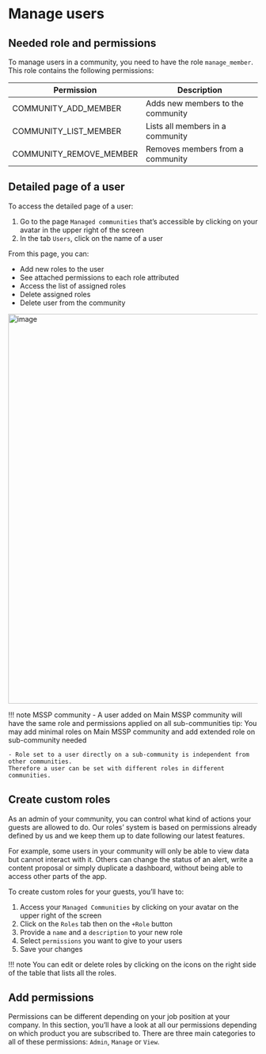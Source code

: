 # Manage users

## Needed role and permissions

To manage users in a community, you need to have the role `manage_member`. This role contains the following permissions: 

| Permission | Description |
| --- | --- |
| COMMUNITY_ADD_MEMBER | Adds new members to the community |
| COMMUNITY_LIST_MEMBER | Lists all members in a community |
| COMMUNITY_REMOVE_MEMBER | Removes members from a community |

## Detailed page of a user

To access the detailed page of a user:

1. Go to the page `Managed communities` that’s accessible by clicking on your avatar in the upper right of the screen 
2. In the tab `Users`, click on the name of a user

From this page, you can: 

- Add new roles to the user
- See attached permissions to each role attributed
- Access the list of assigned roles
- Delete assigned roles
- Delete user from the community

<img width="787" alt="image" src="https://user-images.githubusercontent.com/101662967/186946653-164d6b71-b075-402c-8013-61046da65931.png">

!!! note
MSSP community
    - A user added on Main MSSP community will have the same role and permissions applied on all sub-communities
    tip:    You may add minimal roles on Main MSSP community and add extended role on sub-community needed
    
    - Role set to a user directly on a sub-community is independent from other communities. 
    Therefore a user can be set with different roles in different communities.

## Create custom roles

As an admin of your community, you can control what kind of actions your guests are allowed to do. Our roles’ system is based on permissions already defined by us and we keep them up to date following our latest features.

For example, some users in your community will only be able to view data but cannot interact with it. Others can change the status of an alert, write a content proposal or simply duplicate a dashboard, without being able to access other parts of the app.

To create custom roles for your guests, you’ll have to:

1. Access your `Managed Communities` by clicking on your avatar on the upper right of the screen
2. Click on the `Roles` tab then on the `+Role` button
3. Provide a `name` and a `description` to your new role
4. Select `permissions` you want to give to your users
5. Save your changes

!!! note
    You can edit or delete roles by clicking on the icons on the right side of the table that lists all the roles.

## Add permissions

Permissions can be different depending on your job position at your company. In this section, you’ll have a look at all our permissions depending on which product you are subscribed to. There are three main categories to all of these permissions: `Admin`, `Manage` or `View`.
